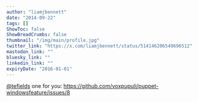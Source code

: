 ```yaml
---
author: "liamjbennett"
date: "2014-09-22"
tags: []
ShowToc: false
ShowBreadCrumbs: false
thumbnail: "/img/main/profile.jpg"
twitter_link: "https://x.com/liamjbennett/status/514146206549696512"
mastodon_link: ""
bluesky_link: ""
linkedin_link: ""
expiryDate: "2016-01-01"
---
```


[@tefields](https://x.com/tefields) one for you: https://github.com/voxpupuli/puppet-windowsfeature/issues/8

